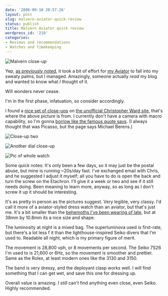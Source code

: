 ```yaml
---
date: '2006-09-18 20:57:26'
layout: post
slug: malvern-aviator-quick-review
status: publish
title: Malvern Aviator quick review
wordpress_id: '210'
categories:
- Reviews and recommendations
- Watches and timekeeping
---
```



![Malvern close-up](http://freephoto.nl.eu.org/albums/userpics/10009/c5/c5%20ak%20hand%20and%201%20to%203.jpg)


Yep, [as previously noted](http://www.phfactor.net/wp/2006/09/12/almost-here/), it took a bit of effort for [my Aviator](http://www.phfactor.net/wp/2006/09/02/aviator-eta-2824-2-elabore-grade-as-cased-by-christopher-ward/) to fall into my sweaty palms, but I managed. Amazingly, someone actually _read_ my blog and wanted to know what _I_ thought of it.

Will wonders never cease.

I'm in the first phase, infatuation, so consider accordingly.

I found a [nice set of close-ups](http://christopherward.nl.eu.org/viewtopic.php?p=780#780) on [the unofficial Christopher Ward site](http://christopherward.nl.eu.org/), that's where the above picture is from. I currently don't have a camera with macro capability, so I'm gonna [borrow like the famous quote says](http://en.wikiquote.org/wiki/Artist). (I always thought that was Picasso, but the page says Michael Berens.)


![Close-up two](http://freephoto.nl.eu.org/albums/userpics/10009/c5/c5ak%201%20to%204.jpg)

![Another dial close-up](http://freephoto.nl.eu.org/albums/userpics/10009/c5/c5ak%208%20to%2011.jpg)

![Pic of whole watch](http://freephoto.nl.eu.org/albums/userpics/10009/c5/c5akk%20moody.jpg)


Some quick notes: It's only been a few days, so it may just be the postal abuse, but mine is running ~20s/day fast. I've exchanged email with Chris, and he suggested I adjust it myself; all you have to do is open the back and turn the screw on the Etachron. I'll give it a week or two and see if it still needs doing. Been meaning to learn more, anyway, so as long as I don't screw it up it should be interesting.

It's as pretty in person as the pictures suggest. Very legible, very classy. I'd call it more of a aviator-styled dress watch than an aviator, but that's just me. It's a bit smaller than the [behemoths I've been wearing of late](http://www.phfactor.net/wp/2006/07/16/yes-i-need-help/), but at 38mm by 10.8mm its a nice size and shape. 

The luminosity at night is a mixed bag. The superluminova used is first-rate, but there's a lot less f it than the lighthouse-inspired Seiko divers that I'm used to. Readable all night, which is my primary figure of merit.

The movement is 28,800 vph, or 8 movements per second. The Seiko 7S26 I'm used to is 21,600 or 6Hz, so the movement is smoother and prettier. Same as the Rolex, at least modern ones like the 3130 and 3150.

The band is very dressy, and the deployant clasp works well. I will find something that I can get wet, and save this one for dressing up. 

Overall value is amazing. I _still_ can't find anything even close, even Seiko. Highly recommended.
